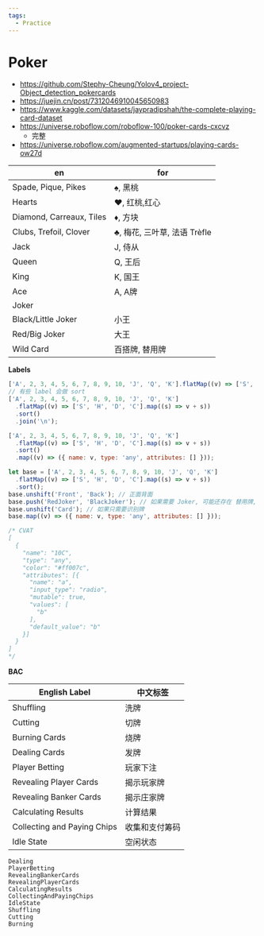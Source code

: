 ```yaml
---
tags:
  - Practice
---
```


# Poker

- https://github.com/Stephy-Cheung/Yolov4_project-Object_detection_pokercards
- https://juejin.cn/post/7312046910045650983
- https://www.kaggle.com/datasets/jaypradipshah/the-complete-playing-card-dataset
- https://universe.roboflow.com/roboflow-100/poker-cards-cxcvz
  - 完整
- https://universe.roboflow.com/augmented-startups/playing-cards-ow27d

| en                       | for                           |
| ------------------------ | ----------------------------- |
| Spade, Pique, Pikes      | ♠️, 黑桃                      |
| Hearts                   | ♥️, 红桃,红心                 |
| Diamond, Carreaux, Tiles | ♦️, 方块                      |
| Clubs, Trefoil, Clover   | ♣️, 梅花, 三叶草, 法语 Trèfle |
| Jack                     | J, 侍从                       |
| Queen                    | Q, 王后                       |
| King                     | K, 国王                       |
| Ace                      | A, A牌                        |
| Joker                    |
| Black/Little Joker       | 小王                          |
| Red/Big Joker            | 大王                          |
| Wild Card                | 百搭牌, 替用牌                |

**Labels**

```js
['A', 2, 3, 4, 5, 6, 7, 8, 9, 10, 'J', 'Q', 'K'].flatMap((v) => ['S', 'H', 'D', 'C'].map((s) => v + s)).join('\n');
// 有些 label 会做 sort
['A', 2, 3, 4, 5, 6, 7, 8, 9, 10, 'J', 'Q', 'K']
  .flatMap((v) => ['S', 'H', 'D', 'C'].map((s) => v + s))
  .sort()
  .join('\n');

['A', 2, 3, 4, 5, 6, 7, 8, 9, 10, 'J', 'Q', 'K']
  .flatMap((v) => ['S', 'H', 'D', 'C'].map((s) => v + s))
  .sort()
  .map((v) => ({ name: v, type: 'any', attributes: [] }));

let base = ['A', 2, 3, 4, 5, 6, 7, 8, 9, 10, 'J', 'Q', 'K']
  .flatMap((v) => ['S', 'H', 'D', 'C'].map((s) => v + s))
  .sort();
base.unshift('Front', 'Back'); // 正面背面
base.push('RedJoker', 'BlackJoker'); // 如果需要 Joker, 可能还存在 替用牌, Wild Card
base.unshift('Card'); // 如果只需要识别牌
base.map((v) => ({ name: v, type: 'any', attributes: [] }));

/* CVAT
[
  {
    "name": "10C",
    "type": "any",
    "color": "#ff007c",
    "attributes": [{
      "name": "a",
      "input_type": "radio",
      "mutable": true,
      "values": [
        "b"
      ],
      "default_value": "b"
    }]
  }
]
*/
```

**BAC**

| English Label               | 中文标签       |
| --------------------------- | -------------- |
| Shuffling                   | 洗牌           |
| Cutting                     | 切牌           |
| Burning Cards               | 烧牌           |
| Dealing Cards               | 发牌           |
| Player Betting              | 玩家下注       |
| Revealing Player Cards      | 揭示玩家牌     |
| Revealing Banker Cards      | 揭示庄家牌     |
| Calculating Results         | 计算结果       |
| Collecting and Paying Chips | 收集和支付筹码 |
| Idle State                  | 空闲状态       |

```
Dealing
PlayerBetting
RevealingBankerCards
RevealingPlayerCards
CalculatingResults
CollectingAndPayingChips
IdleState
Shuffling
Cutting
Burning
```
